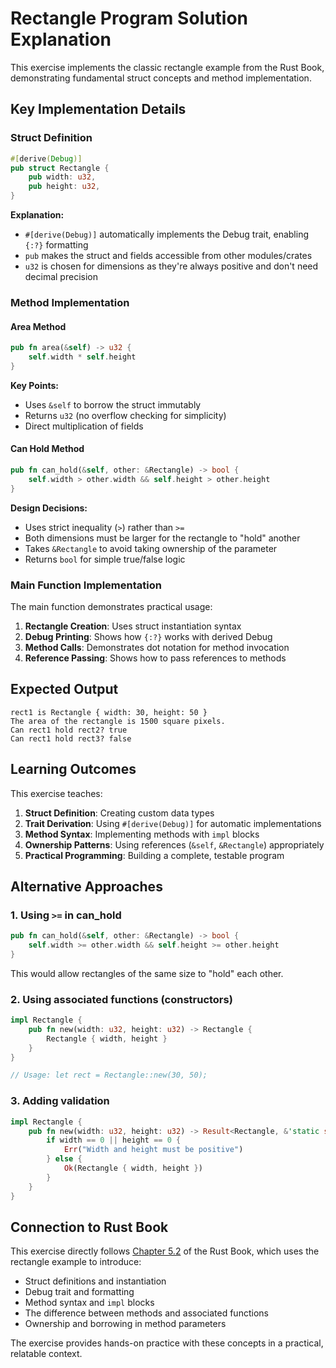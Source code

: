 # Rectangle Program Solution Explanation

This exercise implements the classic rectangle example from the Rust Book, demonstrating fundamental struct concepts and method implementation.

## Key Implementation Details

### Struct Definition
```rust
#[derive(Debug)]
pub struct Rectangle {
    pub width: u32,
    pub height: u32,
}
```

**Explanation:**
- `#[derive(Debug)]` automatically implements the Debug trait, enabling `{:?}` formatting
- `pub` makes the struct and fields accessible from other modules/crates
- `u32` is chosen for dimensions as they're always positive and don't need decimal precision

### Method Implementation

#### Area Method
```rust
pub fn area(&self) -> u32 {
    self.width * self.height
}
```

**Key Points:**
- Uses `&self` to borrow the struct immutably
- Returns `u32` (no overflow checking for simplicity)
- Direct multiplication of fields

#### Can Hold Method
```rust
pub fn can_hold(&self, other: &Rectangle) -> bool {
    self.width > other.width && self.height > other.height
}
```

**Design Decisions:**
- Uses strict inequality (`>`) rather than `>=`
- Both dimensions must be larger for the rectangle to "hold" another
- Takes `&Rectangle` to avoid taking ownership of the parameter
- Returns `bool` for simple true/false logic

### Main Function Implementation

The main function demonstrates practical usage:

1. **Rectangle Creation**: Uses struct instantiation syntax
2. **Debug Printing**: Shows how `{:?}` works with derived Debug
3. **Method Calls**: Demonstrates dot notation for method invocation
4. **Reference Passing**: Shows how to pass references to methods

## Expected Output

```
rect1 is Rectangle { width: 30, height: 50 }
The area of the rectangle is 1500 square pixels.
Can rect1 hold rect2? true
Can rect1 hold rect3? false
```

## Learning Outcomes

This exercise teaches:

1. **Struct Definition**: Creating custom data types
2. **Trait Derivation**: Using `#[derive(Debug)]` for automatic implementations
3. **Method Syntax**: Implementing methods with `impl` blocks
4. **Ownership Patterns**: Using references (`&self`, `&Rectangle`) appropriately
5. **Practical Programming**: Building a complete, testable program

## Alternative Approaches

### 1. Using `>=` in can_hold
```rust
pub fn can_hold(&self, other: &Rectangle) -> bool {
    self.width >= other.width && self.height >= other.height
}
```
This would allow rectangles of the same size to "hold" each other.

### 2. Using associated functions (constructors)
```rust
impl Rectangle {
    pub fn new(width: u32, height: u32) -> Rectangle {
        Rectangle { width, height }
    }
}

// Usage: let rect = Rectangle::new(30, 50);
```

### 3. Adding validation
```rust
impl Rectangle {
    pub fn new(width: u32, height: u32) -> Result<Rectangle, &'static str> {
        if width == 0 || height == 0 {
            Err("Width and height must be positive")
        } else {
            Ok(Rectangle { width, height })
        }
    }
}
```

## Connection to Rust Book

This exercise directly follows [Chapter 5.2](https://doc.rust-lang.org/book/ch05-02-example-structs.html) of the Rust Book, which uses the rectangle example to introduce:

- Struct definitions and instantiation
- Debug trait and formatting
- Method syntax and `impl` blocks
- The difference between methods and associated functions
- Ownership and borrowing in method parameters

The exercise provides hands-on practice with these concepts in a practical, relatable context.